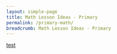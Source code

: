 ```yaml
---
layout: simple-page
title: Math Lesson Ideas - Primary
permalink: /primary-math/
breadcrumb: Math Lesson Ideas - Primary
---
```

[test](/placeholder-primary-math-easy/)
